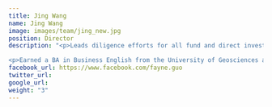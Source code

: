 ```yaml
---
title: Jing Wang
name: Jing Wang
image: images/team/jing_new.jpg
position: Director
description: "<p>Leads diligence efforts for all fund and direct investments.  She worked previously with Mousse Partners, where she was responsible for fund manager diligence and direct co-investments, and Avenue Capital Asia, where she was involved in analyzing non-performing assets. </p>

<p>Earned a BA in Business English from the University of Geosciences and an MSc in Marketing from the University of Loughborough (UK).</p>"  
facebook_url: https://www.facebook.com/fayne.guo
twitter_url:
google_url:
weight: "3"
---
```

